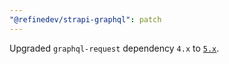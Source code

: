 ```yaml
---
"@refinedev/strapi-graphql": patch
---
```


Upgraded `graphql-request` dependency `4.x` to [`5.x`](https://github.com/jasonkuhrt/graphql-request/releases/tag/5.0.0).
